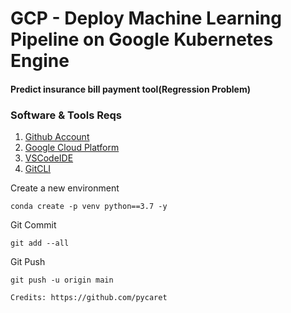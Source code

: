 # GCP - Deploy Machine Learning Pipeline on Google Kubernetes Engine
#### Predict insurance bill payment tool(Regression Problem)

### Software & Tools Reqs
1. [Github Account](https://github.com)
2. [Google Cloud Platform](https://console.cloud.google.com/welcome?project=kubernets-test-397102)
3. [VSCodeIDE](https://code.visualstudio.com/)
4. [GitCLI](https://git-scm.com/book/en/v2/Getting-Started-The-Command-Line)

Create a new environment 
```
conda create -p venv python==3.7 -y
```

Git Commit
```
git add --all

```
Git Push
```
git push -u origin main

Credits: https://github.com/pycaret